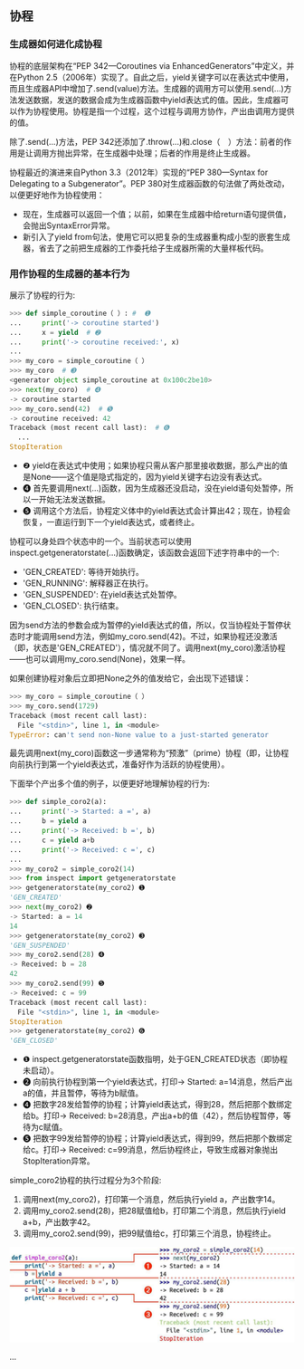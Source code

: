 ## 协程

### 生成器如何进化成协程

协程的底层架构在“PEP 342—Coroutines via EnhancedGenerators”中定义，并在Python 2.5（2006年）实现了。自此之后，yield关键字可以在表达式中使用，而且生成器API中增加了.send(value)方法。生成器的调用方可以使用.send(...)方法发送数据，发送的数据会成为生成器函数中yield表达式的值。因此，生成器可以作为协程使用。协程是指一个过程，这个过程与调用方协作，产出由调用方提供的值。

除了.send(...)方法，PEP 342还添加了.throw(...)和.close（　）方法：前者的作用是让调用方抛出异常，在生成器中处理；后者的作用是终止生成器。

协程最近的演进来自Python 3.3（2012年）实现的“PEP 380—Syntax for Delegating to a Subgenerator”。PEP 380对生成器函数的句法做了两处改动，以便更好地作为协程使用：

- 现在，生成器可以返回一个值；以前，如果在生成器中给return语句提供值，会抛出SyntaxError异常。
- 新引入了yield from句法，使用它可以把复杂的生成器重构成小型的嵌套生成器，省去了之前把生成器的工作委托给子生成器所需的大量样板代码。

### 用作协程的生成器的基本行为

展示了协程的行为:

```python
>>> def simple_coroutine（ ）: #  ➊
...     print('-> coroutine started')
...     x = yield  # ➋
...     print('-> coroutine received:', x)
...
>>> my_coro = simple_coroutine（ ）
>>> my_coro  # ➌
<generator object simple_coroutine at 0x100c2be10>
>>> next(my_coro)  # ➍
-> coroutine started
>>> my_coro.send(42)  # ➎
-> coroutine received: 42
Traceback (most recent call last):  # ➏
  ...
StopIteration
```

- ❷ yield在表达式中使用；如果协程只需从客户那里接收数据，那么产出的值是None——这个值是隐式指定的，因为yield关键字右边没有表达式。
- ❹ 首先要调用next(...)函数，因为生成器还没启动，没在yield语句处暂停，所以一开始无法发送数据。
- ❺ 调用这个方法后，协程定义体中的yield表达式会计算出42；现在，协程会恢复，一直运行到下一个yield表达式，或者终止。

协程可以身处四个状态中的一个。当前状态可以使用inspect.getgeneratorstate(...)函数确定，该函数会返回下述字符串中的一个:

- 'GEN_CREATED': 等待开始执行。
- 'GEN_RUNNING': 解释器正在执行。
- 'GEN_SUSPENDED': 在yield表达式处暂停。
- 'GEN_CLOSED': 执行结束。

因为send方法的参数会成为暂停的yield表达式的值，所以，仅当协程处于暂停状态时才能调用send方法，例如my_coro.send(42)。不过，如果协程还没激活（即，状态是'GEN_CREATED'），情况就不同了。调用next(my_coro)激活协程——也可以调用my_coro.send(None)，效果一样。

如果创建协程对象后立即把None之外的值发给它，会出现下述错误：

```python
>>> my_coro = simple_coroutine（ ）
>>> my_coro.send(1729)
Traceback (most recent call last):
  File "<stdin>", line 1, in <module>
TypeError: can't send non-None value to a just-started generator
```

最先调用next(my_coro)函数这一步通常称为“预激”（prime）协程（即，让协程向前执行到第一个yield表达式，准备好作为活跃的协程使用）。

下面举个产出多个值的例子，以便更好地理解协程的行为:

```python
>>> def simple_coro2(a):
...     print('-> Started: a =', a)
...     b = yield a
...     print('-> Received: b =', b)
...     c = yield a+b
...     print('-> Received: c =', c)
...
>>> my_coro2 = simple_coro2(14)
>>> from inspect import getgeneratorstate
>>> getgeneratorstate(my_coro2) ➊
'GEN_CREATED'
>>> next(my_coro2) ➋
-> Started: a = 14
14
>>> getgeneratorstate(my_coro2) ➌
'GEN_SUSPENDED'
>>> my_coro2.send(28) ➍
-> Received: b = 28
42
>>> my_coro2.send(99) ➎
-> Received: c = 99
Traceback (most recent call last):
  File "<stdin>", line 1, in <module>
StopIteration
>>> getgeneratorstate(my_coro2) ➏
'GEN_CLOSED'
```

- ❶ inspect.getgeneratorstate函数指明，处于GEN_CREATED状态（即协程未启动）。
- ❷ 向前执行协程到第一个yield表达式，打印-> Started: a=14消息，然后产出a的值，并且暂停，等待为b赋值。
- ❹ 把数字28发给暂停的协程；计算yield表达式，得到28，然后把那个数绑定给b。打印-> Received: b=28消息，产出a+b的值（42），然后协程暂停，等待为c赋值。
- ❺ 把数字99发给暂停的协程；计算yield表达式，得到99，然后把那个数绑定给c。打印-> Received: c=99消息，然后协程终止，导致生成器对象抛出StopIteration异常。

simple_coro2协程的执行过程分为3个阶段:

1. 调用next(my_coro2)，打印第一个消息，然后执行yield a，产出数字14。
2. 调用my_coro2.send(28)，把28赋值给b，打印第二个消息，然后执行yield a+b，产出数字42。
3. 调用my_coro2.send(99)，把99赋值给c，打印第三个消息，协程终止。

![2e5486141a70fef74a01f6c3b72194b0.png](../../images/auto/2e5486141a70fef74a01f6c3b72194b0.png)

...